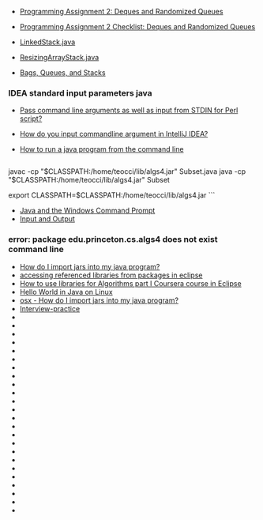 * [Programming Assignment 2: Deques and Randomized Queues](http://coursera.cs.princeton.edu/algs4/assignments/queues.html)
* [Programming Assignment 2 Checklist: Deques and Randomized Queues](http://coursera.cs.princeton.edu/algs4/checklists/queues.html)
* [LinkedStack.java](http://algs4.cs.princeton.edu/13stacks/LinkedStack.java.html)
* [ResizingArrayStack.java](http://algs4.cs.princeton.edu/13stacks/ResizingArrayStack.java.html)

* [Bags, Queues, and Stacks](http://algs4.cs.princeton.edu/13stacks/)

### IDEA standard input parameters java

* [Pass command line arguments as well as input from STDIN for Perl script?](http://stackoverflow.com/questions/5431023)
* [How do you input commandline argument in IntelliJ IDEA?](http://stackoverflow.com/questions/2066307)
* [How to run a java program from the command line](http://stackoverflow.com/questions/16137713)

    ```
javac -cp "$CLASSPATH:/home/teocci/lib/algs4.jar" Subset.java
java -cp "$CLASSPATH:/home/teocci/lib/algs4.jar" Subset


export CLASSPATH=$CLASSPATH:/home/teocci/lib/algs4.jar
    ```

* [Java and the Windows Command Prompt](http://introcs.cs.princeton.edu/java/15inout/windows-cmd.html)
* [Input and Output](http://introcs.cs.princeton.edu/java/15inout/)

### error: package edu.princeton.cs.algs4 does not exist command line

* [How do I import jars into my java program?](http://stackoverflow.com/questions/12481269)
* [accessing referenced libraries from packages in eclipse](http://stackoverflow.com/questions/12287146)
* [How to use libraries for Algorithms part I Coursera course in Eclipse](http://stackoverflow.com/questions/15008099)
* [Hello World in Java on Linux](http://algs4.cs.princeton.edu/linux/)
* [osx - How do I import jars into my java program?](http://kechengpuzi.com/q/s12481269)
* [Interview-practice](https://github.com/eschwabe/interview-practice/tree/master/coursera/algorithms-part1/stacks-and-queues)
* []()
* []()
* []()
* []()
* []()
* []()
* []()
* []()
* []()
* []()
* []()
* []()
* []()
* []()
* []()
* []()
* []()
* []()
* []()
* []()
* []()
* []()
* []()
* []()